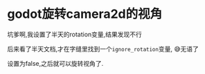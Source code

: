 # godot旋转camera2d的视角

坑爹啊,我设置了半天的rotation变量,结果发现不行

后来看了半天文档,才在字缝里找到一个`ignore_rotation`变量, 😅无语了

设置为false,之后就可以旋转视角了.
